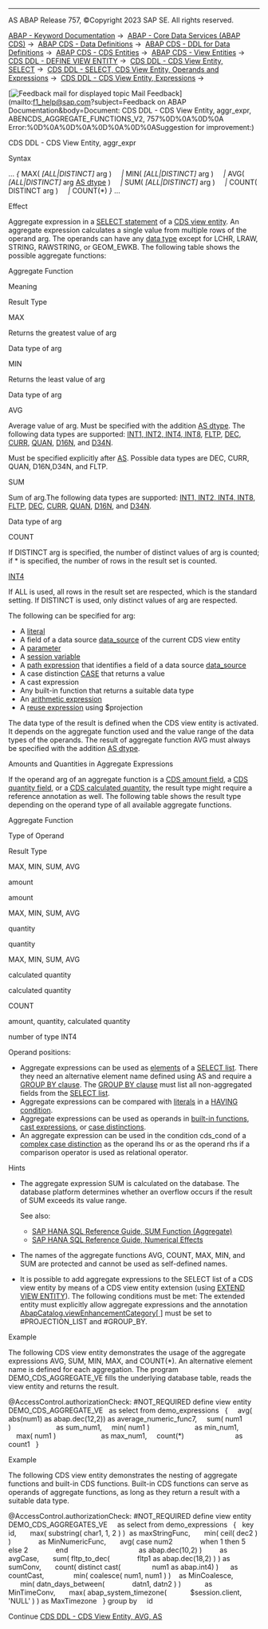   

* * *

AS ABAP Release 757, ©Copyright 2023 SAP SE. All rights reserved.

[ABAP - Keyword Documentation](javascript:call_link\('abenabap.htm'\)) →  [ABAP - Core Data Services (ABAP CDS)](javascript:call_link\('abencds.htm'\)) →  [ABAP CDS - Data Definitions](javascript:call_link\('abencds_entities.htm'\)) →  [ABAP CDS - DDL for Data Definitions](javascript:call_link\('abencds_f1_ddl_syntax.htm'\)) →  [ABAP CDS - CDS Entities](javascript:call_link\('abencds_view_entity.htm'\)) →  [ABAP CDS - View Entities](javascript:call_link\('abencds_v2_views.htm'\)) →  [CDS DDL - DEFINE VIEW ENTITY](javascript:call_link\('abencds_define_view_entity.htm'\)) →  [CDS DDL - CDS View Entity, SELECT](javascript:call_link\('abencds_select_statement_v2.htm'\)) →  [CDS DDL - SELECT, CDS View Entity, Operands and Expressions](javascript:call_link\('abencds_operands_and_expr_v2.htm'\)) →  [CDS DDL - CDS View Entity, Expressions](javascript:call_link\('abencds_expressions_v2.htm'\)) → 

 [![](Mail.gif?object=Mail.gif&sap-language=EN "Feedback mail for displayed topic") Mail Feedback](mailto:f1_help@sap.com?subject=Feedback on ABAP Documentation&body=Document: CDS DDL - CDS View Entity, aggr_expr, ABENCDS_AGGREGATE_FUNCTIONS_V2, 757%0D%0A%0D%0A
Error:%0D%0A%0D%0A%0D%0A%0D%0ASuggestion for improvement:)

CDS DDL - CDS View Entity, aggr\_expr

Syntax

... *{* MAX( *\[*ALL*|*DISTINCT*\]* arg )
    *|* MIN( *\[*ALL*|*DISTINCT*\]* arg )
    *|* AVG( *\[*ALL*|*DISTINCT*\]* arg [AS dtype](javascript:call_link\('abencds_avg_as_v2.htm'\)) )
    *|* SUM( *\[*ALL*|*DISTINCT*\]* arg )
    *|* COUNT( DISTINCT arg )
    *|* COUNT(\*) *}* ...

Effect

Aggregate expression in a [SELECT statement](javascript:call_link\('abencds_select_statement_v2.htm'\)) of a [CDS view entity](javascript:call_link\('abencds_v2_view_glosry.htm'\) "Glossary Entry"). An aggregate expression calculates a single value from multiple rows of the operand arg. The operands can have any [data type](javascript:call_link\('abenddic_builtin_types.htm'\)) except for LCHR, LRAW, STRING, RAWSTRING, or GEOM\_EWKB. The following table shows the possible aggregate functions:

Aggregate Function

Meaning

Result Type

MAX

Returns the greatest value of arg

Data type of arg

MIN

Returns the least value of arg

Data type of arg

AVG

Average value of arg. Must be specified with the addition [AS dtype](javascript:call_link\('abencds_avg_as_v2.htm'\)). The following data types are supported: [INT1, INT2, INT4, INT8](javascript:call_link\('abenddic_builtin_types.htm'\)), [FLTP](javascript:call_link\('abenddic_builtin_types.htm'\)), [DEC](javascript:call_link\('abenddic_builtin_types.htm'\)), [CURR](javascript:call_link\('abenddic_builtin_types.htm'\)), [QUAN](javascript:call_link\('abenddic_builtin_types.htm'\)), [D16N](javascript:call_link\('abenddic_builtin_types.htm'\)), and [D34N](javascript:call_link\('abenddic_builtin_types.htm'\)).

Must be specified explicitly after [AS](javascript:call_link\('abencds_avg_as_v2.htm'\)). Possible data types are DEC, CURR, QUAN, D16N,D34N, and FLTP.

SUM

Sum of arg.The following data types are supported: [INT1, INT2, INT4, INT8](javascript:call_link\('abenddic_builtin_types.htm'\)), [FLTP](javascript:call_link\('abenddic_builtin_types.htm'\)), [DEC](javascript:call_link\('abenddic_builtin_types.htm'\)), [CURR](javascript:call_link\('abenddic_builtin_types.htm'\)), [QUAN](javascript:call_link\('abenddic_builtin_types.htm'\)), [D16N](javascript:call_link\('abenddic_builtin_types.htm'\)), and [D34N](javascript:call_link\('abenddic_builtin_types.htm'\)).

Data type of arg

COUNT

If DISTINCT arg is specified, the number of distinct values of arg is counted; if \* is specified, the number of rows in the result set is counted.

[INT4](javascript:call_link\('abenddic_builtin_types.htm'\))

If ALL is used, all rows in the result set are respected, which is the standard setting. If DISTINCT is used, only distinct values of arg are respected.

The following can be specified for arg:

-   A [literal](javascript:call_link\('abencds_literal_v2.htm'\))
-   A field of a data source [data\_source](javascript:call_link\('abencds_data_source_v2.htm'\)) of the current CDS view entity
-   A [parameter](javascript:call_link\('abencds_parameter_v2.htm'\))
-   A [session variable](javascript:call_link\('abencds_session_variable_v2.htm'\))
-   A [path expression](javascript:call_link\('abencds_path_expression_v2.htm'\)) that identifies a field of a data source [data\_source](javascript:call_link\('abencds_data_source_v2.htm'\))
-   A case distinction [CASE](javascript:call_link\('abencds_case_expression_v2.htm'\)) that returns a value
-   A cast expression
-   Any built-in function that returns a suitable data type
-   An [arithmetic expression](javascript:call_link\('abencds_arithmetic_expression_v2.htm'\))
-   A [reuse expression](javascript:call_link\('abencds_reusable_expression_v2.htm'\)) using $projection

The data type of the result is defined when the CDS view entity is activated. It depends on the aggregate function used and the value range of the data types of the operands. The result of aggregate function AVG must always be specified with the addition [AS dtype](javascript:call_link\('abencds_avg_as_v2.htm'\)).

Amounts and Quantities in Aggregate Expressions

If the operand arg of an aggregate function is a [CDS amount field](javascript:call_link\('abencds_amount_field_glosry.htm'\) "Glossary Entry"), a [CDS quantity field](javascript:call_link\('abencds_quantity_glosry.htm'\) "Glossary Entry"), or a [CDS calculated quantity](javascript:call_link\('abencds_calculated_quantity_glosry.htm'\) "Glossary Entry"), the result type might require a reference annotation as well. The following table shows the result type depending on the operand type of all available aggregate functions.

Aggregate Function

Type of Operand

Result Type

MAX, MIN, SUM, AVG

amount

amount

MAX, MIN, SUM, AVG

quantity

quantity

MAX, MIN, SUM, AVG

calculated quantity

calculated quantity

COUNT

amount, quantity, calculated quantity

number of type INT4

Operand positions:

-   Aggregate expressions can be used as [elements](javascript:call_link\('abencds_select_list_entry_v2.htm'\)) of a [SELECT list](javascript:call_link\('abencds_select_list_v2.htm'\)). There they need an alternative element name defined using AS and require a [GROUP BY clause](javascript:call_link\('abencds_group_by_v2.htm'\)). The [GROUP BY clause](javascript:call_link\('abencds_group_by_v2.htm'\)) must list all non-aggregated fields from the [SELECT list](javascript:call_link\('abencds_select_list_v2.htm'\)).
-   Aggregate expressions can be compared with [literals](javascript:call_link\('abencds_literal_v2.htm'\)) in a [HAVING condition](javascript:call_link\('abencds_having_clause_v2.htm'\)).
-   Aggregate expressions can be used as operands in [built-in functions](javascript:call_link\('abencds_builtin_functions_v2.htm'\)), [cast expressions](javascript:call_link\('abencds_cast_expression_v2.htm'\)), or [case distinctions](javascript:call_link\('abencds_case_expression_v2.htm'\)).
-   An aggregate expression can be used in the condition cds\_cond of a [complex case distinction](javascript:call_link\('abencds_searched_case_expr_v2.htm'\)) as the operand lhs or as the operand rhs if a comparison operator is used as relational operator.

Hints

-   The aggregate expression SUM is calculated on the database. The database platform determines whether an overflow occurs if the result of SUM exceeds its value range.
    
    See also:
    
    -   [SAP HANA SQL Reference Guide, SUM Function (Aggregate)](https://help.sap.com/docs/HANA_SERVICE_CF/7c78579ce9b14a669c1f3295b0d8ca16/03958a1eb0ad4950b00dedd8fdda475a.html)
    -   [SAP HANA SQL Reference Guide, Numerical Effects](https://help.sap.com/docs/HANA_SERVICE_CF/7c78579ce9b14a669c1f3295b0d8ca16/4ee2f261e9c44003807d08ccc2e249ac.html)
-   The names of the aggregate functions AVG, COUNT, MAX, MIN, and SUM are protected and cannot be used as self-defined names.
-   It is possible to add aggregate expressions to the SELECT list of a CDS view entity by means of a CDS view entity extension (using [EXTEND VIEW ENTITY](javascript:call_link\('abencds_extend_view_entity.htm'\))). The following conditions must be met: The extended entity must explicitly allow aggregate expressions and the annotation [AbapCatalog.viewEnhancementCategory\[ \]](javascript:call_link\('abencds_view_entity_anno.htm'\)) must be set to #PROJECTION\_LIST and #GROUP\_BY.

Example

The following CDS view entity demonstrates the usage of the aggregate expressions AVG, SUM, MIN, MAX, and COUNT(\*). An alternative element name is defined for each aggregation. The program DEMO\_CDS\_AGGREGATE\_VE fills the underlying database table, reads the view entity and returns the result.

@AccessControl.authorizationCheck: #NOT\_REQUIRED
define view entity DEMO\_CDS\_AGGREGATE\_VE
  as select from demo\_expressions
  {
    avg( abs(num1) as abap.dec(12,2)) as average\_numeric\_func7,
    sum( num1 )                       as sum\_num1,
    min( num1 )                       as min\_num1,
    max( num1 )                       as max\_num1,
    count(\*)                          as count1
  }

Example

The following CDS view entity demonstrates the nesting of aggregate functions and built-in CDS functions. Built-in CDS functions can serve as operands of aggregate functions, as long as they return a result with a suitable data type.

@AccessControl.authorizationCheck: #NOT\_REQUIRED
define view entity DEMO\_CDS\_AGGREGATES\_VE  
  as select from demo\_expressions  
{
  key id,
      max( substring( char1, 1, 2 ) )  as maxStringFunc,
      min( ceil( dec2 ) )              as MinNumericFunc,
      avg( case num2  
           when 1 then 5 else 2  
           end                        
           as abap.dec(10,2) )         as avgCase,
      sum( fltp\_to\_dec(  
           fltp1 as abap.dec(18,2) ) ) as sumConv,
      count( distinct cast(  
             num1 as abap.int4) )      as countCast,        
      min( coalesce( num1, num1 ) )    as MinCoalesce,  
      min( datn\_days\_between(  
           datn1, datn2 ) )            as MinTimeConv,
      max( abap\_system\_timezone(
           $session.client, 'NULL' ) ) as MaxTimezone  
}
group by  
  id

Continue
[CDS DDL - CDS View Entity, AVG, AS](javascript:call_link\('abencds_avg_as_v2.htm'\))